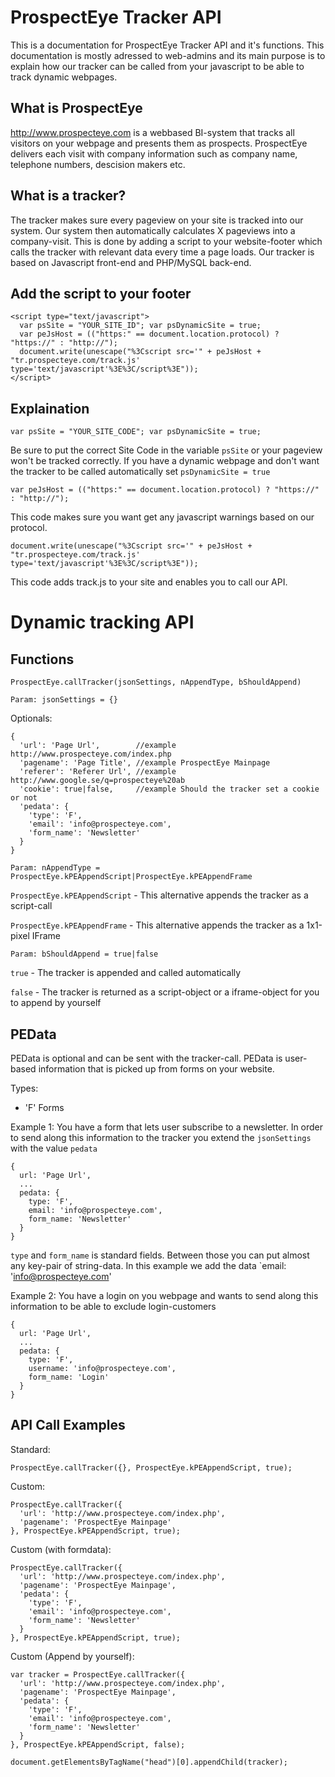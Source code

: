 ProspectEye Tracker API
=======================

This is a documentation for ProspectEye Tracker API and it's functions. This documentation is mostly adressed to web-admins
and its main purpose is to explain how our tracker can be called from your javascript to be able to track dynamic webpages.

What is ProspectEye
--------------------

http://www.prospecteye.com is a webbased BI-system that tracks all visitors on your webpage and presents them as prospects.
ProspectEye delivers each visit with company information such as company name, telephone numbers, descision makers etc.

What is a tracker?
--------------------

The tracker makes sure every pageview on your site is tracked into our system. Our system then automatically calculates X pageviews into a company-visit.
This is done by adding a script to your website-footer which calls the tracker with relevant data every time a page loads.
Our tracker is based on Javascript front-end and PHP/MySQL back-end.

Add the script to your footer
--------------------

```
<script type="text/javascript">
  var psSite = "YOUR_SITE_ID"; var psDynamicSite = true;
  var peJsHost = (("https:" == document.location.protocol) ? "https://" : "http://");
  document.write(unescape("%3Cscript src='" + peJsHost + "tr.prospecteye.com/track.js' type='text/javascript'%3E%3C/script%3E"));
</script>
```

Explaination
--------------------

`var psSite = "YOUR_SITE_CODE"; var psDynamicSite = true;`

Be sure to put the correct Site Code in the variable `psSite` or your pageview won't be tracked correctly. If you have a dynamic
webpage and don't want the tracker to be called automatically set `psDynamicSite = true`

`var peJsHost = (("https:" == document.location.protocol) ? "https://" : "http://");`

This code makes sure you want get any javascript warnings based on our protocol.

`document.write(unescape("%3Cscript src='" + peJsHost + "tr.prospecteye.com/track.js' type='text/javascript'%3E%3C/script%3E"));`

This code adds track.js to your site and enables you to call our API.

Dynamic tracking API
====================

Functions
--------------------
`ProspectEye.callTracker(jsonSettings, nAppendType, bShouldAppend)`

`Param: jsonSettings = {}`

Optionals:

```
{
  'url': 'Page Url',        //example http://www.prospecteye.com/index.php
  'pagename': 'Page Title', //example ProspectEye Mainpage
  'referer': 'Referer Url', //example http://www.google.se/q=prospecteye%20ab
  'cookie': true|false,     //example Should the tracker set a cookie or not
  'pedata': {
    'type': 'F',
    'email': 'info@prospecteye.com',
    'form_name': 'Newsletter'
  }
}
```

`Param: nAppendType = ProspectEye.kPEAppendScript|ProspectEye.kPEAppendFrame`

`ProspectEye.kPEAppendScript` - This alternative appends the tracker as a script-call

`ProspectEye.kPEAppendFrame` - This alternative appends the tracker as a 1x1-pixel IFrame

`Param: bShouldAppend = true|false`

`true` - The tracker is appended and called automatically

`false` - The tracker is returned as a script-object or a iframe-object for you to append by yourself

PEData
--------------------
PEData is optional and can be sent with the tracker-call. PEData is user-based information that is picked up from
forms on your website.

Types:

 - 'F' Forms

Example 1: You have a form that lets user subscribe to a newsletter. In order to send along this information to the
tracker you extend the `jsonSettings` with the value `pedata`

```
{
  url: 'Page Url',
  ...
  pedata: {
    type: 'F',
    email: 'info@prospecteye.com',
    form_name: 'Newsletter'
  }
}
```

`type` and `form_name` is standard fields. Between those you can put almost any key-pair of string-data. In this example
we add the data `email: 'info@prospecteye.com'

Example 2: You have a login on you webpage and wants to send along this information to be able to exclude login-customers

```
{
  url: 'Page Url',
  ...
  pedata: {
    type: 'F',
    username: 'info@prospecteye.com',
    form_name: 'Login'
  }
}
```

API Call Examples
--------------------

Standard:

`ProspectEye.callTracker({}, ProspectEye.kPEAppendScript, true);`

Custom:

```
ProspectEye.callTracker({
  'url': 'http://www.prospecteye.com/index.php',
  'pagename': 'ProspectEye Mainpage'
}, ProspectEye.kPEAppendScript, true);
```

Custom (with formdata):

```
ProspectEye.callTracker({
  'url': 'http://www.prospecteye.com/index.php',
  'pagename': 'ProspectEye Mainpage',
  'pedata': {
    'type': 'F',
    'email': 'info@prospecteye.com',
    'form_name': 'Newsletter'
  }
}, ProspectEye.kPEAppendScript, true);
```

Custom (Append by yourself):

```
var tracker = ProspectEye.callTracker({
  'url': 'http://www.prospecteye.com/index.php',
  'pagename': 'ProspectEye Mainpage',
  'pedata': {
    'type': 'F',
    'email': 'info@prospecteye.com',
    'form_name': 'Newsletter'
  }
}, ProspectEye.kPEAppendScript, false);

document.getElementsByTagName("head")[0].appendChild(tracker);
```



